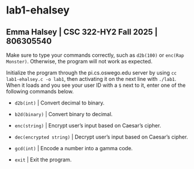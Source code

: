 # lab1-ehalsey

## Emma Halsey | CSC 322-HY2 Fall 2025 | 806305540

Make sure to type your commands correctly, such as `d2b(100)` or `enc(Rap Monster)`. Otherwise, the program will not work as expected.

Initialize the program through the pi.cs.oswego.edu server by using `cc lab1-ehalsey.c -o lab1`, then activating it on the next line with `./lab1`. When it loads and you see your user ID with a `$` next to it, enter one of the following commands below.

* `d2b(int)`  | Convert decimal to binary.

* `b2d(binary)`  | Convert binary to decimal.

* `enc(string)`  | Encrypt user’s input based on Caesar’s cipher.

* `dec(encrypted string)`  | Decrypt user’s input based on Caesar’s cipher.

* `gcd(int)`  | Encode a number into a gamma code.

* `exit` | Exit the program.
